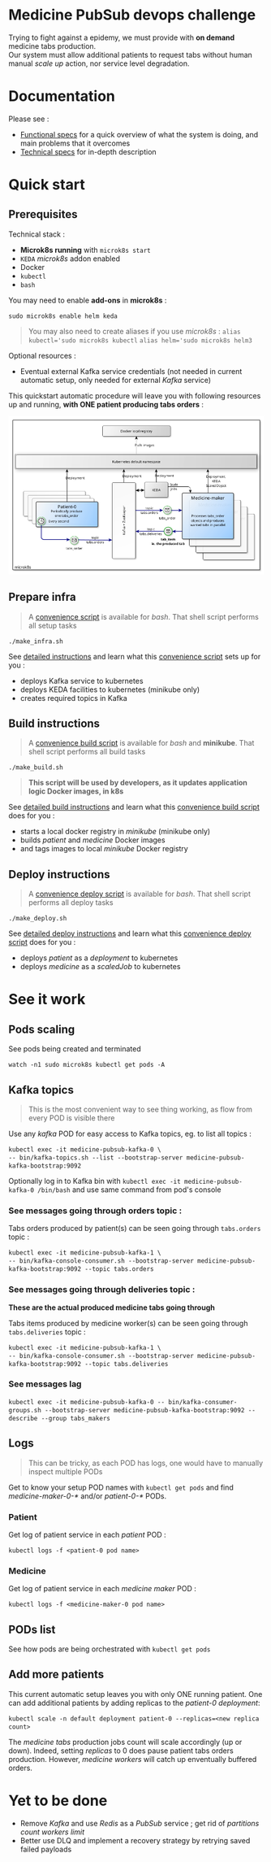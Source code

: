 # Medicine PubSub devops challenge

Trying to fight against a epidemy, we must provide with **on demand** medicine tabs production.     
Our system must allow additional patients to request tabs without human manual *scale up* action, nor service level degradation.

# Documentation
Please see :
- [Functional specs](WORK_SUMMARY.md) for a quick overview of what the system is doing, and main problems that it overcomes
- [Technical specs](documentation/README.md) for in-depth description 

# Quick start
## Prerequisites
Technical stack :
- **Microk8s running** with `microk8s start`
- `KEDA` *microk8s* addon enabled
- Docker
- `kubectl`
- `bash`

You may need to enable **add-ons** in **microk8s** :
```shell
sudo microk8s enable helm keda
```

> You may also need to create aliases if you use *microk8s* :
> `alias kubectl='sudo microk8s kubectl`
> `alias helm='sudo microk8s helm3`

Optional resources :
- Eventual external Kafka service credentials (not needed in current automatic setup, only needed for external *Kafka* service)

This quickstart automatic procedure will leave you with following resources up and running, **with ONE patient producing tabs orders** :

![Target architecture, the big picture](documentation/assets/archi_aspersetup.png)

## Prepare infra
> A [convenience script](make_infra.sh) is available for *bash*. That shell script performs all setup tasks
```shell
./make_infra.sh
```

See [detailed instructions](documentation/PREPARE_INFRA.md) and learn what this [convenience script](make_infra.sh) sets up for you :
- deploys Kafka service to kubernetes
- deploys KEDA facilities to kubernetes (minikube only)
- creates required topics in Kafka

## Build instructions
> A [convenience build script](make_build.sh) is available for *bash* and **minikube**. That shell script performs all build tasks
```shell
./make_build.sh
```

> **This script will be used by developers, as it updates application logic Docker images, in k8s**

See [detailed build instructions](documentation/BUILD_INSTRUCTIONS.md) and learn what this [convenience build script](make_build.sh) does for you :
- starts a local docker registry in *minikube* (minikube only)
- builds *patient* and *medicine* Docker images
- and tags images to local *minikube* Docker registry

## Deploy instructions
> A [convenience deploy script](make_deploy.sh) is available for *bash*. That shell script performs all deploy tasks
```shell
./make_deploy.sh
```

See [detailed deploy instructions](documentation/DEPLOY_INSTRUCTIONS.md) and learn what this [convenience deploy script](make_deploy.sh) does for you :
- deploys *patient* as a *deployment* to kubernetes
- deploys *medicine* as a *scaledJob* to kubernetes
  
# See it work
## Pods scaling
See pods being created and terminated 
```shell
watch -n1 sudo microk8s kubectl get pods -A
```

## Kafka topics
> This is the most convenient way to see thing working, as flow from every POD is visible there

Use any *kafka* POD for easy access to Kafka topics, eg. to list all topics :
```shell
kubectl exec -it medicine-pubsub-kafka-0 \
-- bin/kafka-topics.sh --list --bootstrap-server medicine-pubsub-kafka-bootstrap:9092
```

Optionally log in to Kafka bin with `kubectl exec -it medicine-pubsub-kafka-0 /bin/bash` and use same command from pod's console

### See messages going through orders topic :
Tabs orders produced by patient(s) can be seen going through `tabs.orders` topic :
```shell
kubectl exec -it medicine-pubsub-kafka-1 \
-- bin/kafka-console-consumer.sh --bootstrap-server medicine-pubsub-kafka-bootstrap:9092 --topic tabs.orders
```

### See messages going through deliveries topic :
**These are the actual produced medicine tabs going through**

Tabs items produced by medicine worker(s) can be seen going through `tabs.deliveries` topic :
```shell
kubectl exec -it medicine-pubsub-kafka-1 \
-- bin/kafka-console-consumer.sh --bootstrap-server medicine-pubsub-kafka-bootstrap:9092 --topic tabs.deliveries
```
### See messages lag
```shell
kubectl exec -it medicine-pubsub-kafka-0 -- bin/kafka-consumer-groups.sh --bootstrap-server medicine-pubsub-kafka-bootstrap:9092 --describe --group tabs_makers
```

## Logs
> This can be tricky, as each POD has logs, one would have to manually inspect multiple PODs

Get to know your setup POD names with `kubectl get pods` and find *medicine-maker-0-\** and/or *patient-0-\** PODs. 

### Patient
Get log of patient service in each *patient* POD :
```shell
kubectl logs -f <patient-0 pod name>
```

### Medicine
Get log of patient service in each *medicine maker* POD :
```shell
kubectl logs -f <medicine-maker-0 pod name>
```

## PODs list
See how pods are being orchestrated with `kubectl get pods`

## Add more patients
This current automatic setup leaves you with only ONE running patient. One can add additional patients by adding replicas to the *patient-0 deployment*:
```shell
kubectl scale -n default deployment patient-0 --replicas=<new replica count>
```
The *medicine tabs* production jobs count will scale accordingly (up or down). Indeed, setting *replicas* to 0 does pause patient tabs orders production. However, *medicine workers* will catch up enventually buffered orders.

# Yet to be done
- Remove *Kafka* and use *Redis* as a *PubSub* service ; get rid of *partitions count workers limit*
- Better use DLQ and implement a recovery strategy by retrying saved failed payloads
